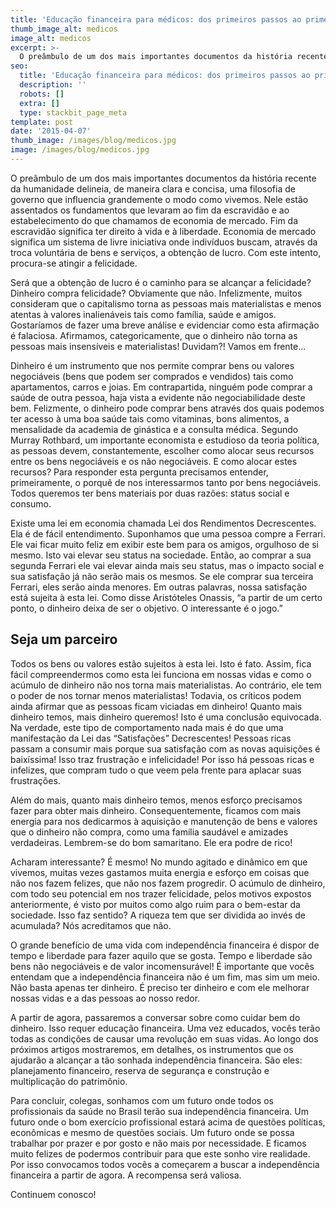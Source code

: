 ```yaml
---
title: 'Educação financeira para médicos: dos primeiros passos ao primeiro milhão.'
thumb_image_alt: medicos
image_alt: medicos
excerpt: >-
  O preâmbulo de um dos mais importantes documentos da história recente da humanidade delineia, de maneira clara e concisa, uma filosofia de governo que influencia grandemente o modo como vivemos. Nele estão assentados os fundamentos que levaram ao fim da escravidão e ao estabelecimento do que chamamos de economia de mercado. Fim da escravidão significa ter direito à vida e à liberdade. Economia de mercado significa um sistema de livre iniciativa onde indivíduos buscam, através da troca voluntária de bens e serviços, a obtenção de lucro. Com este intento, procura-se atingir a felicidade. 
seo:
  title: 'Educação financeira para médicos: dos primeiros passos ao primeiro milhão.'
  description: ''
  robots: []
  extra: []
  type: stackbit_page_meta
template: post
date: '2015-04-07'
thumb_image: /images/blog/medicos.jpg
image: /images/blog/medicos.jpg
---
```

O preâmbulo de um dos mais importantes documentos da história recente da humanidade delineia, de maneira clara e concisa, uma filosofia de governo que influencia grandemente o modo como vivemos. Nele estão assentados os fundamentos que levaram ao fim da escravidão e ao estabelecimento do que chamamos de economia de mercado. Fim da escravidão significa ter direito à vida e à liberdade. Economia de mercado significa um sistema de livre iniciativa onde indivíduos buscam, através da troca voluntária de bens e serviços, a obtenção de lucro. Com este intento, procura-se atingir a felicidade.

Será que a obtenção de lucro é o caminho para se alcançar a felicidade? Dinheiro compra felicidade? Obviamente que não. Infelizmente, muitos consideram que o capitalismo torna as pessoas mais materialistas e menos atentas à valores inalienáveis tais como família, saúde e amigos. Gostaríamos de fazer uma breve análise e evidenciar como esta afirmação é falaciosa. Afirmamos, categoricamente, que o dinheiro não torna as pessoas mais insensíveis e materialistas! Duvidam?! Vamos em frente…

Dinheiro é um instrumento que nos permite comprar bens ou valores negociáveis (bens que podem ser comprados e vendidos) tais como apartamentos, carros e joias. Em contrapartida, ninguém pode comprar a saúde de outra pessoa, haja vista a evidente não negociabilidade deste bem. Felizmente, o dinheiro pode comprar bens através dos quais podemos ter acesso à uma boa saúde tais como vitaminas, bons alimentos, a mensalidade da academia de ginástica e a consulta médica. Segundo Murray Rothbard, um importante economista e estudioso da teoria política, as pessoas devem, constantemente, escolher como alocar seus recursos entre os bens negociáveis e os não negociáveis. E como alocar estes recursos? Para responder esta pergunta precisamos entender, primeiramente, o porquê de nos interessarmos tanto por bens negociáveis. Todos queremos ter bens materiais por duas razões: status social e consumo.

Existe uma lei em economia chamada Lei dos Rendimentos Decrescentes. Ela é de fácil entendimento. Suponhamos que uma pessoa compre a Ferrari. Ele vai ficar muito feliz em exibir este bem para os amigos, orgulhoso de si mesmo. Isto vai elevar seu status na sociedade. Então, ao comprar a sua segunda Ferrari ele vai elevar ainda mais seu status, mas o impacto social e sua satisfação já não serão mais os mesmos. Se ele comprar sua terceira Ferrari, eles serão ainda menores. Em outras palavras, nossa satisfação está sujeita à esta lei. Como disse Aristóteles Onassis, “a partir de um certo ponto, o dinheiro deixa de ser o objetivo. O interessante é o jogo.”

## Seja um parceiro
Todos os bens ou valores estão sujeitos à esta lei. Isto é fato. Assim, fica fácil compreendermos como esta lei funciona em nossas vidas e como o acúmulo de dinheiro não nos torna mais materialistas. Ao contrário, ele tem o poder de nos tornar menos materialistas! Todavia, os críticos podem ainda afirmar que as pessoas ficam viciadas em dinheiro! Quanto mais dinheiro temos, mais dinheiro queremos! Isto é uma conclusão equivocada. Na verdade, este tipo de comportamento nada mais é do que uma manifestação da Lei das “Satisfações” Decrescentes! Pessoas ricas passam a consumir mais porque sua satisfação com as novas aquisições é baixíssima! Isso traz frustração e infelicidade! Por isso há pessoas ricas e infelizes, que compram tudo o que veem pela frente para aplacar suas frustrações.

Além do mais, quanto mais dinheiro temos, menos esforço precisamos fazer para obter mais dinheiro. Consequentemente, ficamos com mais energia para nos dedicarmos à aquisição e manutenção de bens e valores que o dinheiro não compra, como uma família saudável e amizades verdadeiras. Lembrem-se do bom samaritano. Ele era podre de rico!

Acharam interessante? É mesmo! No mundo agitado e dinâmico em que vivemos, muitas vezes gastamos muita energia e esforço em coisas que não nos fazem felizes, que não nos fazem progredir. O acúmulo de dinheiro, com todo seu potencial em nos trazer felicidade, pelos motivos expostos anteriormente, é visto por muitos como algo ruim para o bem-estar da sociedade. Isso faz sentido? A riqueza tem que ser dividida ao invés de acumulada? Nós acreditamos que não.

O grande benefício de uma vida com independência financeira é dispor de tempo e liberdade para fazer aquilo que se gosta. Tempo e liberdade são bens não negociáveis e de valor incomensurável! É importante que vocês entendam que a independência financeira não é um fim, mas sim um meio. Não basta apenas ter dinheiro. É preciso ter dinheiro e com ele melhorar nossas vidas e a das pessoas ao nosso redor.

A partir de agora, passaremos a conversar sobre como cuidar bem do dinheiro. Isso requer educação financeira. Uma vez educados, vocês terão todas as condições de causar uma revolução em suas vidas. Ao longo dos próximos artigos mostraremos, em detalhes, os instrumentos que os ajudarão a alcançar a tão sonhada independência financeira. São eles: planejamento financeiro, reserva de segurança e construção e multiplicação do patrimônio.

Para concluir, colegas, sonhamos com um futuro onde todos os profissionais da saúde no Brasil terão sua independência financeira. Um futuro onde o bom exercício profissional estará acima de questões políticas, econômicas e mesmo de questões sociais. Um futuro onde se possa trabalhar por prazer e por gosto e não mais por necessidade. E ficamos muito felizes de podermos contribuir para que este sonho vire realidade. Por isso convocamos todos vocês a começarem a buscar a independência financeira a partir de agora. A recompensa será valiosa.

Continuem conosco!